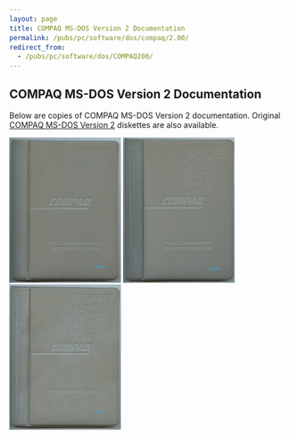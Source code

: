 ```yaml
---
layout: page
title: COMPAQ MS-DOS Version 2 Documentation
permalink: /pubs/pc/software/dos/compaq/2.00/
redirect_from:
  - /pubs/pc/software/dos/COMPAQ200/
---
```


COMPAQ MS-DOS Version 2 Documentation
-------------------------------------

Below are copies of COMPAQ MS-DOS Version 2 documentation.  Original [COMPAQ MS-DOS Version 2](/disks/pcx86/dos/compaq/) diskettes are also available.

[<img src="/pubs/images/COMPAQ_MS-DOS_Version_2_Reference_Guide-1984-10-thumb.jpg" width="200" height="260" alt="COMPAQ MS-DOS Version 2 Reference Guide (October 1984)"/>](https://s3-us-west-2.amazonaws.com/archive.pcjs.org/pubs/pc/software/dos/COMPAQ200/COMPAQ_MS-DOS_Version_2_Reference_Guide-1984-10.pdf)
[<img src="/pubs/images/COMPAQ_BASIC_Version_2_Reference_Guide-1984-10-thumb.jpg" width="200" height="260" alt="COMPAQ BASIC Version 2 Reference Guide (October 1984)"/>](https://s3-us-west-2.amazonaws.com/archive.pcjs.org/pubs/pc/software/dos/COMPAQ200/COMPAQ_BASIC_Version_2_Reference_Guide-1984-10.pdf)
[<img src="/pubs/images/COMPAQ_Operations_Guide-1984-10-thumb.jpg" width="200" height="260" alt="COMPAQ Operations Guide (October 1984)"/>](https://s3-us-west-2.amazonaws.com/archive.pcjs.org/pubs/pc/software/dos/COMPAQ200/COMPAQ_Operations_Guide-1984-10.pdf)
